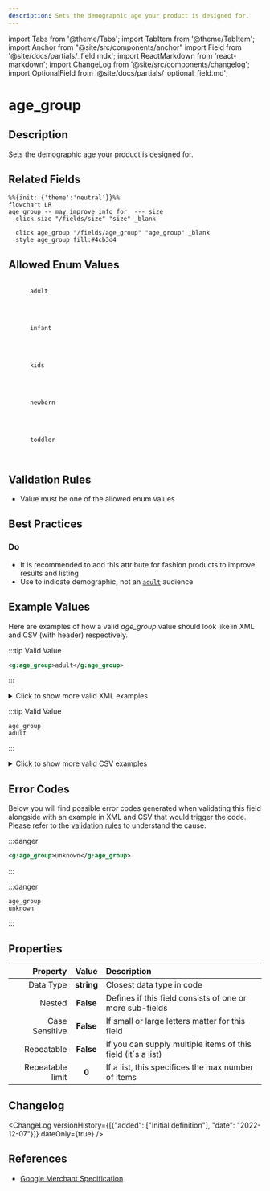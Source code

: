 ```yaml
---
description: Sets the demographic age your product is designed for.
---
```


import Tabs from '@theme/Tabs';
import TabItem from '@theme/TabItem';
import Anchor from "@site/src/components/anchor"
import Field from '@site/docs/partials/_field.mdx';
import ReactMarkdown from 'react-markdown';
import ChangeLog from '@site/src/components/changelog';
import OptionalField from '@site/docs/partials/_optional_field.md';

# age_group

<OptionalField/>

## Description

Sets the demographic age your product is designed for.


## Related Fields

```mermaid
%%{init: {'theme':'neutral'}}%%
flowchart LR
age_group -- may improve info for  --- size
  click size "/fields/size" "size" _blank

  click age_group "/fields/age_group" "age_group" _blank
  style age_group fill:#4cb3d4
```


## Allowed Enum Values

<dl>
<dt>
      <pre>
      <code>
      adult
      </code>
      </pre>
    </dt>
    <dd>
    </dd>
<dt>
      <pre>
      <code>
      infant
      </code>
      </pre>
    </dt>
    <dd>
    </dd>
<dt>
      <pre>
      <code>
      kids
      </code>
      </pre>
    </dt>
    <dd>
    </dd>
<dt>
      <pre>
      <code>
      newborn
      </code>
      </pre>
    </dt>
    <dd>
    </dd>
<dt>
      <pre>
      <code>
      toddler
      </code>
      </pre>
    </dt>
    <dd>
    </dd>
</dl>


## Validation Rules

- Value must be one of the allowed enum values


## Best Practices


### Do

- It is recommended to add this attribute for fashion products to improve results and listing
- Use to indicate demographic, not an [`adult`](/fields/adult.md) audience





## Example Values

Here are examples of how a valid *age_group* value  should look like in XML and CSV (with header) respectively.

<Tabs>
  <TabItem value="valid_xml" label="XML" default>

:::tip Valid Value

```xml
<g:age_group>adult</g:age_group>
```

:::

<details>
  <summary>Click to show more valid XML examples</summary>
  <div>

```xml
<g:age_group>adult</g:age_group>
```

```xml
<g:age_group>infant</g:age_group>
```

```xml
<g:age_group>kids</g:age_group>
```

```xml
<g:age_group>newborn</g:age_group>
```

```xml
<g:age_group>toddler</g:age_group>
```


  </div>
</details>

 </TabItem>
  <TabItem value="valid_csv" label="CSV">

:::tip Valid Value

```csv
age_group
adult
```

:::

<details>
  <summary>Click to show more valid CSV examples</summary>
  <div>

```csv
age_group
adult
```

```csv
age_group
infant
```

```csv
age_group
kids
```

```csv
age_group
newborn
```

```csv
age_group
toddler
```


  </div>
</details>

  </TabItem>
</Tabs>

## Error Codes

Below you will find possible error codes generated when validating this field alongside with an example in XML and CSV that would trigger the code. Please refer to the [validation rules](#validation-rules) to understand the cause.

<Tabs>
  <TabItem value="invalid_xml" label="XML" default>

:::danger <Anchor id="validation_invalid_enum" title="validation_invalid_enum" />

```xml
<g:age_group>unknown</g:age_group>
```

:::


 </TabItem>
  <TabItem value="invalid_csv" label="CSV">

:::danger <Anchor id="validation_invalid_enum" title="validation_invalid_enum" />

```csv
age_group
unknown
```

:::


  </TabItem>
</Tabs>

## Properties

|     **Property** |         **Value**          | **Description**                                              |
|-----------------:|:--------------------------:|:-------------------------------------------------------------|
|        Data Type |    **string**     | Closest data type in code                                    |
|           Nested |      **False**      | Defines if this field consists of one or more sub-fields     |
|   Case Sensitive |  **False**  | If small or large letters matter for this field              |
|       Repeatable |    **False**    | If you can supply multiple items of this field (it´s a list) |
| Repeatable limit | **0** | If a list, this specifices the max number of items           |

## Changelog
<ChangeLog versionHistory={[{"added": ["Initial definition"], "date": "2022-12-07"}]} dateOnly={true} />

## References
- [Google Merchant Specification](https://support.google.com/merchants/answer/6324463)
